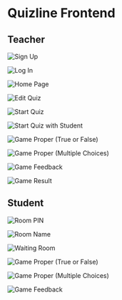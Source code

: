 # Quizline Frontend

## Teacher

![Sign Up](./public/images/Sign%20Up.png)

![Log In](./public//images/Log%20In.png)

![Home Page](./public/images/Home%20Page.png)

![Edit Quiz](./public/images/Edit%20Quiz.png)

![Start Quiz](./public/images/Waiting%20Room.png)

![Start Quiz with Student](./public/images/Waiting%20Room%20with%20Student.png)

![Game Proper (True or False)](./public/images/Game%20Proper%20(True%20or%20False).png)

![Game Proper (Multiple Choices)](./public/images/Game%20Proper%20(Multiple%20Choices).png)

![Game Feedback](./public/images/Game%20Feedback.png)

![Game Result](./public/images/Game%20Result.png)

## Student

![Room PIN](./public/images/Enter%20Room%20PIN%20-%20Student.png)

![Room Name](./public/images/Enter%20Name%20-%20Student.png)

![Waiting Room](./public/images/Waiting%20Room%20-%20Student.png)

![Game Proper (True or False)](./public/images/Game%20Proper%20(True%20or%20False)%20-%20Student.png)

![Game Proper (Multiple Choices)](./public/images/Game%20Proper%20(Multiple%20Choices)%20-%20Student.png)

![Game Feedback](./public/images/Game%20Feedback%20-%20Student.png)